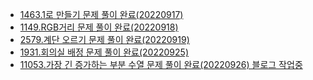 * [1463.1로 만들기 문제 풀이 완료(20220917)](https://spjh.tistory.com/39)
* [1149.RGB거리 문제 풀이 완료(20220918)](https://spjh.tistory.com/40)
* [2579.계단 오르기 문제 풀이 완료(20220919)](https://spjh.tistory.com/43)
* [1931.회의실 배정 문제 풀이 완료(20220925)](https://spjh.tistory.com/48)
* [11053.가장 긴 증가하는 부분 수열 문제 풀이 완료(20220926) 블로그 작업중]()
